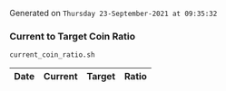 Generated on `Thursday 23-September-2021 at 09:35:32`

### Current to Target Coin Ratio
`current_coin_ratio.sh`

Date|Current|Target|Ratio
---|---|---|---
